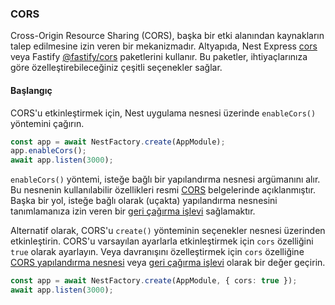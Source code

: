 ### CORS

Cross-Origin Resource Sharing (CORS), başka bir etki alanından kaynakların talep edilmesine izin veren bir mekanizmadır. Altyapıda, Nest Express [cors](https://github.com/expressjs/cors) veya Fastify [@fastify/cors](https://github.com/fastify/fastify-cors) paketlerini kullanır. Bu paketler, ihtiyaçlarınıza göre özelleştirebileceğiniz çeşitli seçenekler sağlar.

#### Başlangıç

CORS'u etkinleştirmek için, Nest uygulama nesnesi üzerinde `enableCors()` yöntemini çağırın.

```typescript
const app = await NestFactory.create(AppModule);
app.enableCors();
await app.listen(3000);
```

`enableCors()` yöntemi, isteğe bağlı bir yapılandırma nesnesi argümanını alır. Bu nesnenin kullanılabilir özellikleri resmi [CORS](https://github.com/expressjs/cors#configuration-options) belgelerinde açıklanmıştır. Başka bir yol, isteğe bağlı olarak (uçakta) yapılandırma nesnesini tanımlamanıza izin veren bir [geri çağırma işlevi](https://github.com/expressjs/cors#configuring-cors-asynchronously) sağlamaktır.

Alternatif olarak, CORS'u `create()` yönteminin seçenekler nesnesi üzerinden etkinleştirin. CORS'u varsayılan ayarlarla etkinleştirmek için `cors` özelliğini `true` olarak ayarlayın.
Veya davranışını özelleştirmek için `cors` özelliğine [CORS yapılandırma nesnesi](https://github.com/expressjs/cors#configuration-options) veya [geri çağırma işlevi](https://github.com/expressjs/cors#configuring-cors-asynchronously) olarak bir değer geçirin.

```typescript
const app = await NestFactory.create(AppModule, { cors: true });
await app.listen(3000);
```
